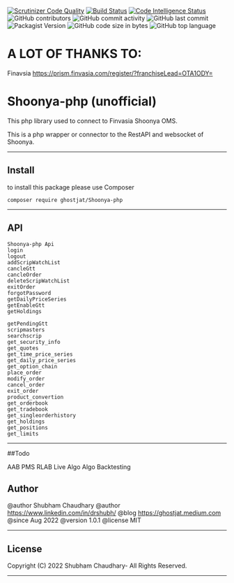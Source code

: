 [![Scrutinizer Code Quality](https://scrutinizer-ci.com/g/ghostjat/Shoonya-php/badges/quality-score.png?b=main)](https://scrutinizer-ci.com/g/ghostjat/Shoonya-php/?branch=main)
[![Build Status](https://scrutinizer-ci.com/g/ghostjat/Shoonya-php/badges/build.png?b=main)](https://scrutinizer-ci.com/g/ghostjat/Shoonya-php/build-status/main)
[![Code Intelligence Status](https://scrutinizer-ci.com/g/ghostjat/Shoonya-php/badges/code-intelligence.svg?b=main)](https://scrutinizer-ci.com/code-intelligence)
![GitHub contributors](https://img.shields.io/github/contributors/ghostjat/Shoonya-php)
![GitHub commit activity](https://img.shields.io/github/commit-activity/m/ghostjat/Shoonya-php)
![GitHub last commit](https://img.shields.io/github/last-commit/ghostjat/Shoonya-php)
![Packagist Version](https://img.shields.io/packagist/v/ghostjat/Shoonya-php)
![GitHub code size in bytes](https://img.shields.io/github/languages/code-size/ghostjat/Shoonya-php)
![GitHub top language](https://img.shields.io/github/languages/top/ghostjat/Shoonya-php)

# A LOT OF THANKS TO:
 
Finavsia https://prism.finvasia.com/register/?franchiseLead=OTA1ODY=

# Shoonya-php (unofficial)

This php library used to connect to Finvasia Shoonya OMS.

This is a php wrapper or connector to the RestAPI and websocket of Shoonya. 


****

## Install

to install this package please use Composer 

``` composer require ghostjat/Shoonya-php ```

****

## API 
```
Shoonya-php Api
login
logout
addScripWatchList
cancleGtt
cancleOrder
deleteScripWatchList
exitOrder
forgotPassword
getDailyPriceSeries
getEnableGtt
getHoldings

getPendingGtt
scripmasters
searchscrip
get_security_info
get_quotes
get_time_price_series
get_daily_price_series
get_option_chain
place_order
modify_order
cancel_order
exit_order
product_convertion
get_orderbook
get_tradebook
get_singleorderhistory
get_holdings
get_positions
get_limits

```

****

##Todo

AAB
PMS
RLAB
Live Algo 
Algo Backtesting

## Author

 @author Shubham Chaudhary
 @author  https://www.linkedin.com/in/drshubh/
 @blog https://ghostjat.medium.com
 @since Aug 2022
 @version 1.0.1
 @license MIT

****

## License

Copyright (C) 2022 Shubham Chaudhary- All Rights Reserved.

****


